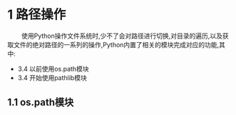 # 1 路径操作
&nbsp;&nbsp;&nbsp;&nbsp;&nbsp;&nbsp;&nbsp;&nbsp;使用Python操作文件系统时,少不了会对路径进行切换,对目录的遍历,以及获取文件的绝对路径的一系列的操作,Python内置了相关的模块完成对应的功能,其中:
- 3.4 以前使用os.path模块
- 3.4 开始使用pathlib模块
## 1.1 os.path模块
